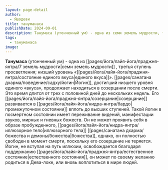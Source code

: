 ```yaml
---
layout: page-detail
author:
  - Яшодеви
title: тануманаса
publishDate: 2024-09-01
description: Танумаса (утонченный ум) - одна из семи земель мудрости, третья ступень просветления; низший уровень «единого вкуса».
tags:
  - тануманаса
image:
---
```

**Танумаса** (утонченный ум) - одна из [[pages/йога/лайя-йога/праджня-янтра/7 земель мудрости|семи земель мудрости]] , третья ступень просветления; низший уровень «[[pages/йога/лайя-йога/праджня-янтра/состояние единого вкуса|единого вкуса]]».
[[pages/санатана дхарма/поведение/садху/йогин|Йогин]], достигший низшего уровня единого «вкуса», продолжает находиться в созерцании после смерти. Это время длится от трех с половиной дней до нескольких недель. Его [[pages/йога/лайя-йога/праджня-янтра/созерцание|созерцание]] развивается в [[pages/йога/лайя-йога/нидра-янтра/бардо|промежуточном состоянии]] вплоть до высших ступеней. Такой йогин в посмертном состоянии имеет переживание видений, манифестации звуков, мирных и гневных божеств. Он не может проявить себя в образе пробужденного, [[pages/йога/лайя-йога/нидра-янтра/иллюзорное тело|иллюзорного тела]] [[pages/санатана дхарма/божества и демоны/божества|божества]], однако, он полностью свободен в момент смерти, поскольку его созерцание не теряется. Йогин, не вступая на путь иллюзии, освобождается благодаря поддержанию [[pages/йога/лайя-йога/праджня-янтра/естественное состояние|естественного состояния]], он может по своему желанию родиться в Дева-локе, или вновь воплотиться в мире людей.

